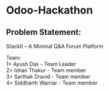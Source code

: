 # Odoo-Hackathon

## Problem Statement: 
StackIt – A Minimal Q&A Forum Platform

Team:
<br/>
1> Ayush Das - Team Leader
<br/>
2> Ishan Thakur - Team member
<br/>
3> Sarthak Dravid - Team member
<br/>
4> Siddharth Warriar - Team member
